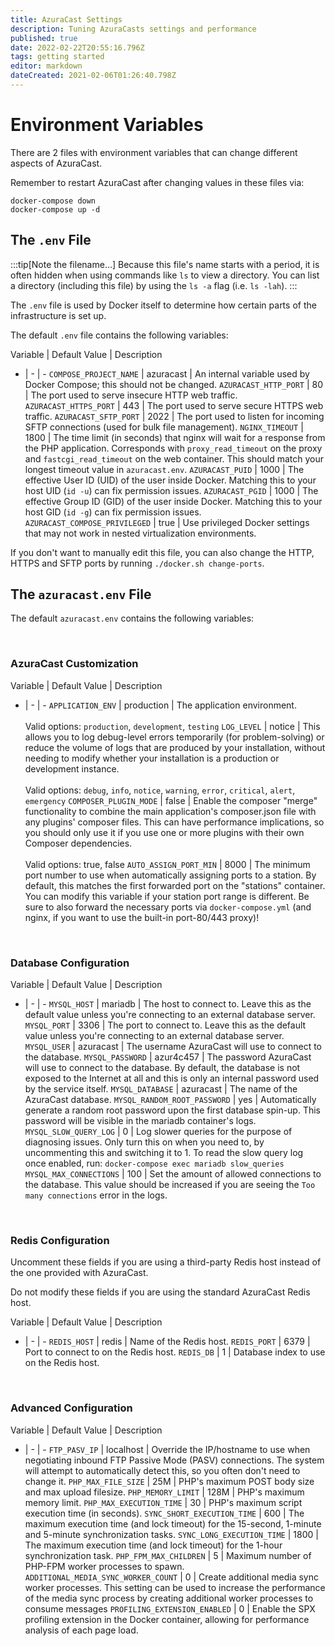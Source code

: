 ```yaml
---
title: AzuraCast Settings
description: Tuning AzuraCasts settings and performance
published: true
date: 2022-02-22T20:55:16.796Z
tags: getting started
editor: markdown
dateCreated: 2021-02-06T01:26:40.798Z
---
```


# Environment Variables

There are 2 files with environment variables that can change different aspects of AzuraCast.

Remember to restart AzuraCast after changing values in these files via:

```
docker-compose down
docker-compose up -d
```

## The `.env` File

:::tip[Note the filename...]
Because this file's name starts with a period, it is often hidden when using commands like `ls` to view a directory. You can list a directory (including this file) by using the `ls -a` flag (i.e. `ls -lah`).
:::

The `.env` file is used by Docker itself to determine how certain parts of the infrastructure is set up.

The default `.env` file contains the following variables:

Variable | Default Value | Description
- | - | -
`COMPOSE_PROJECT_NAME` | azuracast | An internal variable used by Docker Compose; this should not be changed.
`AZURACAST_HTTP_PORT` | 80 | The port used to serve insecure HTTP web traffic.
`AZURACAST_HTTPS_PORT` | 443 | The port used to serve secure HTTPS web traffic.
`AZURACAST_SFTP_PORT` | 2022 | The port used to listen for incoming SFTP connections (used for bulk file management).
`NGINX_TIMEOUT` | 1800 | The time limit (in seconds) that nginx will wait for a response from the PHP application. Corresponds with `proxy_read_timeout` on the proxy and `fastcgi_read_timeout` on the web container. This should match your longest timeout value in `azuracast.env`.
`AZURACAST_PUID` | 1000 | The effective User ID (UID) of the user inside Docker. Matching this to your host UID (`id -u`) can fix permission issues.
`AZURACAST_PGID` | 1000 | The effective Group ID (GID) of the user inside Docker. Matching this to your host GID (`id -g`) can fix permission issues.
`AZURACAST_COMPOSE_PRIVILEGED` | true | Use privileged Docker settings that may not work in nested virtualization environments.

If you don't want to manually edit this file, you can also change the HTTP, HTTPS and SFTP ports by running `./docker.sh change-ports`.

## The `azuracast.env` File

The default `azuracast.env` contains the following variables:

<br>

### AzuraCast Customization

Variable | Default Value | Description
- | - | -
`APPLICATION_ENV` | production | The application environment. <br><br> Valid options: `production`, `development`, `testing`
`LOG_LEVEL` | notice | This allows you to log debug-level errors temporarily (for problem-solving) or reduce the volume of logs that are produced by your installation, without needing to modify whether your installation is a production or development instance. <br><br> Valid options: `debug`, `info`, `notice`, `warning`, `error`, `critical`, `alert`, `emergency`
`COMPOSER_PLUGIN_MODE` | false | Enable the composer "merge" functionality to combine the main application's composer.json file with any plugins' composer files. This can have performance implications, so you should only use it if you use one or more plugins with their own Composer dependencies. <br><br> Valid options: true, false
`AUTO_ASSIGN_PORT_MIN` | 8000 | The minimum port number to use when automatically assigning ports to a station. By default, this matches the first forwarded port on the "stations" container. You can modify this variable if your station port range is different. Be sure to also forward the necessary ports via `docker-compose.yml` (and nginx, if you want to use the built-in port-80/443 proxy)!

<br>

### Database Configuration

Variable | Default Value | Description
- | - | -
`MYSQL_HOST` | mariadb | The host to connect to. Leave this as the default value unless you're connecting to an external database server.
`MYSQL_PORT` | 3306 | The port to connect to. Leave this as the default value unless you're connecting to an external database server.
`MYSQL_USER` | azuracast | The username AzuraCast will use to connect to the database.
`MYSQL_PASSWORD` | azur4c457 | The password AzuraCast will use to connect to the database. By default, the database is not exposed to the Internet at all and this is only an internal password used by the service itself.
`MYSQL_DATABASE` | azuracast | The name of the AzuraCast database.
`MYSQL_RANDOM_ROOT_PASSWORD` | yes | Automatically generate a random root password upon the first database spin-up. This password will be visible in the mariadb container's logs.
`MYSQL_SLOW_QUERY_LOG` | 0 | Log slower queries for the purpose of diagnosing issues. Only turn this on when you need to, by uncommenting this and switching it to 1. To read the slow query log once enabled, run: `docker-compose exec mariadb slow_queries`
`MYSQL_MAX_CONNECTIONS` | 100 | Set the amount of allowed connections to the database. This value should be increased if you are seeing the `Too many connections` error in the logs.

<br>

### Redis Configuration

Uncomment these fields if you are using a third-party Redis host instead of the one provided with AzuraCast.

Do not modify these fields if you are using the standard AzuraCast Redis host.

Variable | Default Value | Description
- | - | -
`REDIS_HOST` | redis | Name of the Redis host.
`REDIS_PORT` | 6379 | Port to connect to on the Redis host.
`REDIS_DB` | 1 | Database index to use on the Redis host.

<br>

### Advanced Configuration

Variable | Default Value | Description
- | - | -
`FTP_PASV_IP` | localhost | Override the IP/hostname to use when negotiating inbound FTP Passive Mode (PASV) connections. The system will attempt to automatically detect this, so you often don't need to change it.
`PHP_MAX_FILE_SIZE` | 25M | PHP's maximum POST body size and max upload filesize.
`PHP_MEMORY_LIMIT` | 128M | PHP's maximum memory limit.
`PHP_MAX_EXECUTION_TIME` | 30 | PHP's maximum script execution time (in seconds).
`SYNC_SHORT_EXECUTION_TIME` | 600 | The maximum execution time (and lock timeout) for the 15-second, 1-minute and 5-minute synchronization tasks.
`SYNC_LONG_EXECUTION_TIME` | 1800 | The maximum execution time (and lock timeout) for the 1-hour synchronization task.
`PHP_FPM_MAX_CHILDREN` | 5 | Maximum number of PHP-FPM worker processes to spawn.
`ADDITIONAL_MEDIA_SYNC_WORKER_COUNT` | 0 | Create additional media sync worker processes. This setting can be used to increase the performance of the media sync process by creating additional worker processes to consume messages
`PROFILING_EXTENSION_ENABLED` | 0 | Enable the SPX profiling extension in the Docker container, allowing for performance analysis of each page load.
